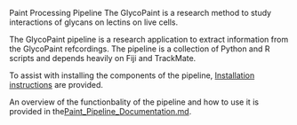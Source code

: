 Paint Processing Pipeline
The GlycoPaint is a research method to study interactions of glycans on lectins on live cells.

The GlycoPaint pipeline is a research application to extract information from the GlycoPaint refcordings. The pipeline is a collection of Python and R scripts and depends heavily on Fiji and TrackMate.

To assist with installing the components of the pipeline, [Installation instructions](doc/Installation.md) are provided.

An overview of the functionbality of the pipeline and how to use it is provided in the[Paint_Pipeline_Documentation.md](doc/Paint_Pipeline_Documentation.md).
